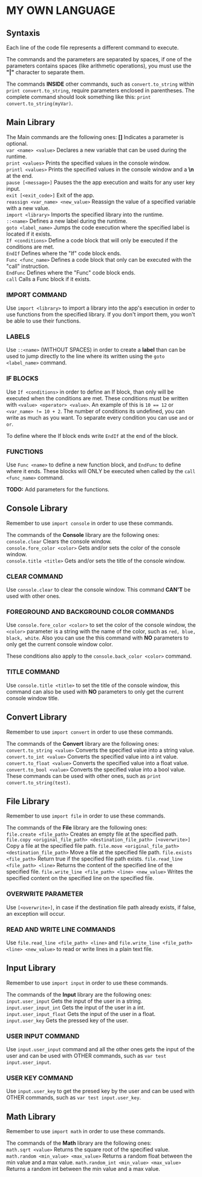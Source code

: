 # MY OWN LANGUAGE

## Syntaxis
Each line of the code file represents a different command to execute.

The commands and the parameters are separated by spaces, if one of the parameters contains spaces (like arithmetic operations), you must use the **"|"** character to separate them.

The commands **INSIDE** other commands, such as `convert.to_string` within `print convert.to_string`, require parameters enclosed in parentheses. The complete command should look something like this: `print convert.to_string(myVar)`.

## Main Library
The Main commands are the following ones: **[]** Indicates a parameter is optional.\
`var <name> <value>` Declares a new variable that can be used during the runtime.\
`print <values>` Prints the specified values in the console window.\
`printl <values>` Prints the specified values in the console window and a **\n** at the end.\
`pause [<message>]` Pauses the the app execution and waits for any user key input.\
`exit [<exit_code>]` Exit of the app.\
`reassign <var_name> <new_value>` Reassign the value of a specified variable with a new value.\
`import <library>` Imports the specified library into the runtime.\
`::<name>` Defines a new label during the runtime.\
`goto <label_name>` Jumps the code execution where the specified label is located if it exists.\
`If <conditions>` Define a code block that will only be executed if the conditions are met.\
`EndIf` Defines where the "If" code block ends.\
`Func <func_name>` Defines a code block that only can be executed with the "call" instruction.\
`EndFunc` Defines where the "Func" code block ends.\
`call` Calls a Func block if it exists.
### IMPORT COMMAND
Use `import <library>` to import a library into the app's execution in order to use functions from the specified library. If you don't import them, you won't be able to use their functions.
### LABELS
Use `::<name>` (WITHOUT SPACES) in order to create a **label** than can be used to jump directly to the line where its written using the `goto <label_name>` command.
### IF BLOCKS
Use `If <conditions>` in order to define an If block, than only will be executed when the conditions are met. These conditions must be written with `<value> <operator> <value>`. An example of this is `10 == 12` or `<var_name> != 10 + 2`. The number of conditions its undefined, you can write as much as you want. To separate every condition you can use `and` or `or`.

To define where the If block ends write `EndIf` at the end of the block.
### FUNCTIONS
Use `Func <name>` to define a new function block, and `EndFunc` to define where it ends. These blocks will ONLY be executed when called by the `call <func_name>` command.

**TODO:** Add parameters for the functions.

## Console Library
Remember to use `import console` in order to use these commands.

The commands of the **Console** library are the following ones:\
`console.clear` Clears the console window.\
`console.fore_color <color>` Gets and/or sets the color of the console window.\
`console.title <title>` Gets and/or sets the title of the console window.
### CLEAR COMMAND
Use `console.clear` to clear the console window. This command **CAN'T** be used with other ones.
### FOREGROUND AND BACKGROUND COLOR COMMANDS
Use `console.fore_color <color>` to set the color of the console window, the `<color>` parameter is a string with the name of the color, such as `red, blue, black, white`. Also you can use the this command with **NO** parameters to only get the current console window color.

These conditions also apply to the `console.back_color <color>` command.
### TITLE COMMAND
Use `console.title <title>` to set the title of the console window, this command can also be used with **NO** parameters to only get the current console window title.

## Convert Library
Remember to use `import convert` in order to use these commands.

The commands of the **Convert** library are the following ones:\
`convert.to_string <value>` Converts the specified value into a string value.\
`convert.to_int <value>` Converts the specified value into a int value.\
`convert.to_float <value>` Converts the specified value into a float value.\
`convert.to_bool <value>` Converts the specified value into a bool value.\
These commands can be used with other ones, such as `print convert.to_string(test)`.

## File Library
Remember to use `import file` in order to use these commands.

The commands of the **File** library are the following ones:\
`file.create <file_path>` Creates an empty file at the specified path.
`file.copy <original_file_path> <destination_file_path> [<overwrite>]` Copy a file at the specified file path.
`file.move <original_file_path> <destination_file_path>` Move a file at the specified file path.
`file.exists <file_path>` Return true if the specified file path exists.
`file.read_line <file_path> <line>` Returns the content of the specified line of the specified file.
`file.write_line <file_path> <line> <new_value>` Writes the specified content on the specified line on the specified file.
### OVERWRITE PARAMETER
Use `[<overwrite>]`, in case if the destination file path already exists, if false, an exception will occur.
### READ AND WRITE LINE COMMANDS
Use `file.read_line <file_path> <line>` and `file.write_line <file_path> <line> <new_value>` to read or write lines in a plain text file.

## Input Library
Remember to use `import input` in order to use these commands.

The commands of the **Input** library are the following ones:\
`input.user_input` Gets the input of the user in a string.\
`input.user_input_int` Gets the input of the user in a int.\
`input.user_input_float` Gets the input of the user in a float.\
`input.user_key` Gets the pressed key of the user.
### USER INPUT COMMAND
Use `input.user_input` command and all the other ones gets the input of the user and can be used with OTHER commands, such as `var test input.user_input`.
### USER KEY COMMAND
Use `input.user_key` to get the presed key by the user and can be used with OTHER commands, such as `var test input.user_key`.

## Math Library
Remember to use `import math` in order to use these commands.

The commands of the **Math** library are the following ones:\
`math.sqrt <value>` Returns the square root of the specified value.
`math.random <min_value> <max_value>` Returns a random float between the min value and a max value.
`math.random_int <min_value> <max_value>` Returns a random int between the min value and a max value.
